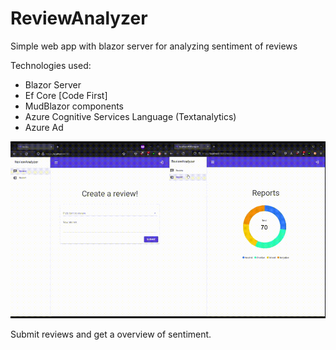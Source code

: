 # ReviewAnalyzer
Simple web app with blazor server for analyzing sentiment of reviews

Technologies used:
* Blazor Server
* Ef Core [Code First]
* MudBlazor components
* Azure Cognitive Services Language (Textanalytics)
* Azure Ad

![](https://github.com/devErLarsen/ReviewAnalyzer/blob/master/showcase/reviewappdemo.gif)

Submit reviews and get a overview of sentiment.
